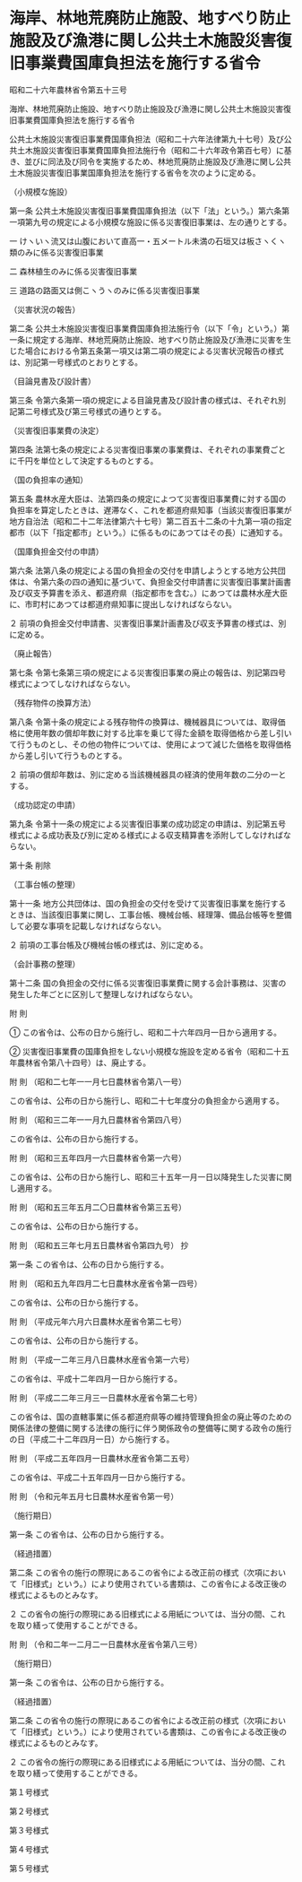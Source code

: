 # 海岸、林地荒廃防止施設、地すべり防止施設及び漁港に関し公共土木施設災害復旧事業費国庫負担法を施行する省令

昭和二十六年農林省令第五十三号

海岸、林地荒廃防止施設、地すべり防止施設及び漁港に関し公共土木施設災害復旧事業費国庫負担法を施行する省令

公共土木施設災害復旧事業費国庫負担法（昭和二十六年法律第九十七号）及び公共土木施設災害復旧事業費国庫負担法施行令（昭和二十六年政令第百七号）に基き、並びに同法及び同令を実施するため、林地荒廃防止施設及び漁港に関し公共土木施設災害復旧事業国庫負担法を施行する省令を次のように定める。

（小規模な施設）

第一条 公共土木施設災害復旧事業費国庫負担法（以下「法」という。）第六条第一項第九号の規定による小規模な施設に係る災害復旧事業は、左の通りとする。

一 けヽいヽ流又は山腹において直高一・五メートル未満の石垣又は板さヽくヽ類のみに係る災害復旧事業

二 森林植生のみに係る災害復旧事業

三 道路の路面又は側こヽうヽのみに係る災害復旧事業

（災害状況の報告）

第二条 公共土木施設災害復旧事業費国庫負担法施行令（以下「令」という。）第一条に規定する海岸、林地荒廃防止施設、地すべり防止施設及び漁港に災害を生じた場合における令第五条第一項又は第二項の規定による災害状況報告の様式は、別記第一号様式のとおりとする。

（目論見書及び設計書）

第三条 令第六条第一項の規定による目論見書及び設計書の様式は、それぞれ別記第二号様式及び第三号様式の通りとする。

（災害復旧事業費の決定）

第四条 法第七条の規定による災害復旧事業の事業費は、それぞれの事業費ごとに千円を単位として決定するものとする。

（国の負担率の通知）

第五条 農林水産大臣は、法第四条の規定によつて災害復旧事業費に対する国の負担率を算定したときは、遅滞なく、これを都道府県知事（当該災害復旧事業が地方自治法（昭和二十二年法律第六十七号）第二百五十二条の十九第一項の指定都市（以下「指定都市」という。）に係るものにあつてはその長）に通知する。

（国庫負担金交付の申請）

第六条 法第八条の規定による国の負担金の交付を申請しようとする地方公共団体は、令第六条の四の通知に基づいて、負担金交付申請書に災害復旧事業計画書及び収支予算書を添え、都道府県（指定都市を含む。）にあつては農林水産大臣に、市町村にあつては都道府県知事に提出しなければならない。

２ 前項の負担金交付申請書、災害復旧事業計画書及び収支予算書の様式は、別に定める。

（廃止報告）

第七条 令第七条第三項の規定による災害復旧事業の廃止の報告は、別記第四号様式によつてしなければならない。

（残存物件の換算方法）

第八条 令第十条の規定による残存物件の換算は、機械器具については、取得価格に使用年数の償却年数に対する比率を乗じて得た金額を取得価格から差し引いて行うものとし、その他の物件については、使用によつて減じた価格を取得価格から差し引いて行うものとする。

２ 前項の償却年数は、別に定める当該機械器具の経済的使用年数の二分の一とする。

（成功認定の申請）

第九条 令第十一条の規定による災害復旧事業の成功認定の申請は、別記第五号様式による成功表及び別に定める様式による収支精算書を添附してしなければならない。

第十条 削除

（工事台帳の整理）

第十一条 地方公共団体は、国の負担金の交付を受けて災害復旧事業を施行するときは、当該復旧事業に関し、工事台帳、機械台帳、経理簿、備品台帳等を整備して必要な事項を記載しなければならない。

２ 前項の工事台帳及び機械台帳の様式は、別に定める。

（会計事務の整理）

第十二条 国の負担金の交付に係る災害復旧事業費に関する会計事務は、災害の発生した年ごとに区別して整理しなければならない。

附 則

① この省令は、公布の日から施行し、昭和二十六年四月一日から適用する。

② 災害復旧事業費の国庫負担をしない小規模な施設を定める省令（昭和二十五年農林省令第八十四号）は、廃止する。

附 則 （昭和二七年一一月七日農林省令第八一号）

この省令は、公布の日から施行し、昭和二十七年度分の負担金から適用する。

附 則 （昭和三二年一一月九日農林省令第四八号）

この省令は、公布の日から施行する。

附 則 （昭和三五年四月一六日農林省令第一六号）

この省令は、公布の日から施行し、昭和三十五年一月一日以降発生した災害に関し適用する。

附 則 （昭和五三年五月二〇日農林省令第三五号）

この省令は、公布の日から施行する。

附 則 （昭和五三年七月五日農林省令第四九号） 抄

第一条 この省令は、公布の日から施行する。

附 則 （昭和五九年四月二七日農林水産省令第一四号）

この省令は、公布の日から施行する。

附 則 （平成元年六月六日農林水産省令第二七号）

この省令は、公布の日から施行する。

附 則 （平成一二年三月八日農林水産省令第一六号）

この省令は、平成十二年四月一日から施行する。

附 則 （平成二二年三月三一日農林水産省令第二七号）

この省令は、国の直轄事業に係る都道府県等の維持管理負担金の廃止等のための関係法律の整備に関する法律の施行に伴う関係政令の整備等に関する政令の施行の日（平成二十二年四月一日）から施行する。

附 則 （平成二五年四月一日農林水産省令第二五号）

この省令は、平成二十五年四月一日から施行する。

附 則 （令和元年五月七日農林水産省令第一号）

（施行期日）

第一条 この省令は、公布の日から施行する。

（経過措置）

第二条 この省令の施行の際現にあるこの省令による改正前の様式（次項において「旧様式」という。）により使用されている書類は、この省令による改正後の様式によるものとみなす。

２ この省令の施行の際現にある旧様式による用紙については、当分の間、これを取り繕って使用することができる。

附 則 （令和二年一二月二一日農林水産省令第八三号）

（施行期日）

第一条 この省令は、公布の日から施行する。

（経過措置）

第二条 この省令の施行の際現にあるこの省令による改正前の様式（次項において「旧様式」という。）により使用されている書類は、この省令による改正後の様式によるものとみなす。

２ この省令の施行の際現にある旧様式による用紙については、当分の間、これを取り繕って使用することができる。

第１号様式

[](/./pict/S26F00601000053_2103041303_001.pdf)

第２号様式

[](/./pict/S26F00601000053_2103041303_002.pdf)

第３号様式

[](/./pict/S26F00601000053_2103041303_003.pdf)

第４号様式

[](/./pict/S26F00601000053_2103041303_004.pdf)

第５号様式

[](/./pict/S26F00601000053_2103041303_005.pdf)
